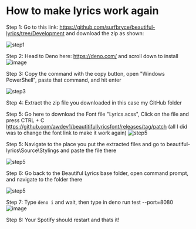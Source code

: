 # How to make lyrics work again

Step 1: Go to this link: https://github.com/surfbryce/beautiful-lyrics/tree/Development and download the zip as shown:

![step1](https://github.com/user-attachments/assets/df6d259b-469d-45fd-8463-cd30df1c5f0e)

Step 2: Head to Deno here: https://deno.com/ and scroll down to install
![image](https://github.com/user-attachments/assets/3fa2cf58-5bf4-472c-abde-cedae09d0755)

Step 3: Copy the command with the copy button, open "Windows PowerShell", paste that command, and hit enter

![step3](https://github.com/user-attachments/assets/33e3c63b-06bd-4c8b-b4ad-63cdaf3d4502)

Step 4: Extract the zip file you downloaded in this case my GitHub folder

Step 5: Go here to download the Font file "Lyrics.scss", Click on the file and press CTRL + C 
https://github.com/awdev1/beautitifullyricsfont/releases/tag/patch
(all I did was to change the font link to make it work again)
![step5](https://github.com/user-attachments/assets/b099993e-ad58-47e5-8ed3-031aa3ee8d03)

Step 5: Navigate to the place you put the extracted files and go to 
beautiful-lyrics\Source\Stylings and paste the file there

![step5](https://github.com/user-attachments/assets/1468e9de-3cab-4f80-9594-59036ba0ca88)

Step 6: Go back to the Beautiful Lyrics base folder, open command prompt, and navigate to the folder there

![step5](https://github.com/user-attachments/assets/67256a18-54a2-4805-94b0-d25e0c597502)

Step 7: Type `deno i` and wait, then type in deno run test --port=8080
![image](https://github.com/user-attachments/assets/da3932c0-6abf-4433-96ec-ce1a2f12ab3f)


Step 8: Your Spotify should restart and thats it!





